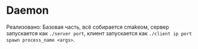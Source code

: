 # Daemon
Реализовано: Базовая часть, всё собирается cmakeом, сервер запускается как ```./server port```, клиент запускается как ```./client ip port spawn process_name <args>```.
